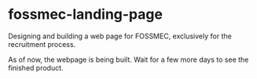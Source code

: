 # fossmec-landing-page
Designing and building a web page for FOSSMEC, exclusively for the recruitment process.

As of now, the webpage is being built. Wait for a few more days to see the finished product.
